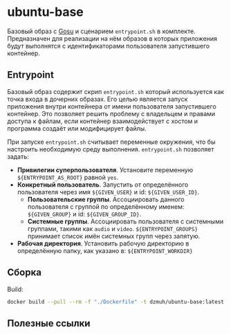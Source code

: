 # ubuntu-base

Базовый образ с [Gosu](https://github.com/tianon/gosu) и сценарием `entrypoint.sh` в комплекте.
Предназначен для реализации на нём образов в которых приложения будут выполнятся с идентификаторами пользователя запустившего контейнер.

## Entrypoint

Базовый образ содержит скрип `entrypoint.sh` который используется как точка входа в дочерних образах. Его целью является запуск приложения внутри контейнера от имени пользователя запустившего контейнер. Это позволяет решить проблему с владельцем и правами доступа к файлам, если контейнер взаимодействует с хостом и программа создаёт или модифицирует файлы.

При запуске `entrypoint.sh` считывает переменные окружения, что бы настроить необходимую среду выполнения.
`entrypoint.sh` позволяет задать:

- **Привилегии суперпользователя**. Установите переменную `${ENTRYPOINT_AS_ROOT}` равной `yes`.
- **Конкретный пользователь**. Запустить от определённого пользователя через имя `${GIVEN_USER}` и id: `${GIVEN_USER_ID}`.
  - **Пользовательские группы**. Ассоциировать данного пользователя с группой по определённому именем: `${GIVEN_GROUP}` и id: `${GIVEN_GROUP_ID}`.
  - **Системные группы**. Ассоциировать пользователя с системными группами, такими как `audio` и `video`. `${ENTRYPOINT_GROUPS}` принимает список имён системных групп через запятую.
- **Рабочая директория**. Установить рабочую директорию в определённую папку, как указано в: `${ENTRYPOINT_WORKDIR}`

## Сборка

Build:

``` bash
docker build --pull --rm -f "./Dockerfile" -t dzmuh/ubuntu-base:latest "$(pwd)"
```

## Полезные ссылки


